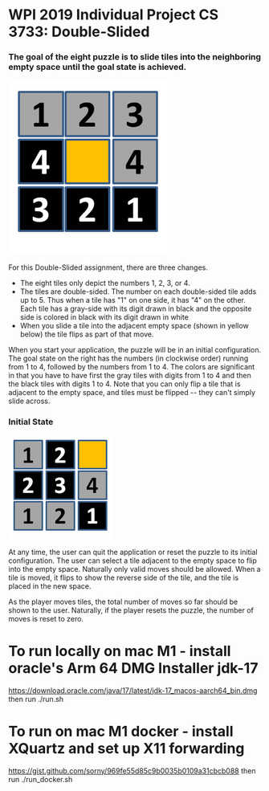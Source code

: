 # WPI 2019 Individual Project CS 3733: Double-Slided
### The goal of the eight puzzle is to slide tiles into the neighboring empty space until the goal state is achieved. 
![alt_text](DoubleSlidedApp/endGame.png?raw=true)

For this Double-Slided assignment, there are three changes.
- The eight tiles only depict the numbers 1, 2, 3, or 4. 
- The tiles are double-sided. The number on each double-sided tile adds up to 5. Thus when a tile has "1" on one side, it has "4" on the other. Each tile has a gray-side with its digit drawn in black and the opposite side is colored in black with its digit drawn in white
- When you slide a tile into the adjacent empty space (shown in yellow below) the tile flips as part of that move. 

When you start your application, the puzzle will be in an initial configuration. The goal state on the right has the numbers (in clockwise order) running from 1 to 4, followed by the numbers from 1 to 4. The colors are significant in that you have to have first the gray tiles with digits from 1 to 4 and then the black tiles with digits 1 to 4. Note that you can only flip a tile that is adjacent to the empty space, and tiles must be flipped -- they can't simply slide across. 

### Initial State
![alt_text](DoubleSlidedApp/initialState.png?raw=true)  

At any time, the user can quit the application or reset the puzzle to its initial configuration. The user can select a tile adjacent to the empty space to flip into the empty space. Naturally only valid moves should be allowed. When a tile is moved, it flips to show the reverse side of the tile, and the tile is placed in the new space.

As the player moves tiles, the total number of moves so far should be shown to the user.  Naturally, if the player resets the puzzle, the number of moves is reset to zero.

# To run locally on mac M1 - install oracle's Arm 64 DMG Installer jdk-17
https://download.oracle.com/java/17/latest/jdk-17_macos-aarch64_bin.dmg
then run ./run.sh

# To run on mac M1 docker - install XQuartz and set up X11 forwarding
https://gist.github.com/sorny/969fe55d85c9b0035b0109a31cbcb088
then run ./run_docker.sh



